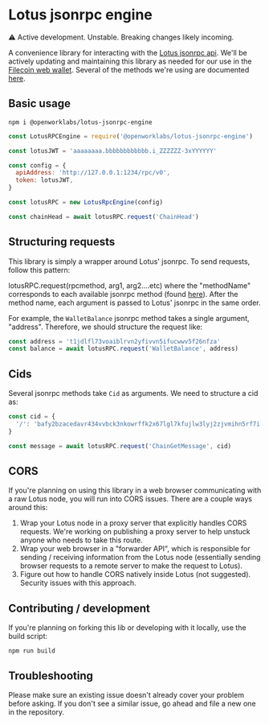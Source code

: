 # Lotus jsonrpc engine

:warning: Active development. Unstable. Breaking changes likely incoming.

A convenience library for interacting with the [Lotus jsonrpc api](https://github.com/filecoin-project/lotus/blob/master/api/api_full.go). We'll be actively updating and maintaining this library as needed for our use in the [Filecoin web wallet](https://github.com/openworklabs/filecoin-web-wallet). Several of the methods we're using are documented [here](https://documenter.getpostman.com/view/4872192/SWLh5mUd?version=latest).

## Basic usage

`npm i @openworklabs/lotus-jsonrpc-engine`<br />

```js
const LotusRPCEngine = require('@openworklabs/lotus-jsonrpc-engine')

const lotusJWT = 'aaaaaaaa.bbbbbbbbbbbb.i_ZZZZZZ-3xYYYYYY'

const config = {
  apiAddress: 'http://127.0.0.1:1234/rpc/v0',
  token: lotusJWT,
}

const lotusRPC = new LotusRpcEngine(config)

const chainHead = await lotusRPC.request('ChainHead')
```

## Structuring requests

This library is simply a wrapper around Lotus' jsonrpc. To send requests, follow this pattern:

lotusRPC.request(rpcmethod, arg1, arg2....etc) where the "methodName" corresponds to each available jsonrpc method (found [here](https://github.com/filecoin-project/lotus/blob/master/api/api_full.go)). After the method name, each argument is passed to Lotus' jsonrpc in the same order.

For example, the `WalletBalance` jsonrpc method takes a single argument, "address". Therefore, we should structure the request like:

```js
const address = 't1jdlfl73voaiblrvn2yfivvn5ifucwwv5f26nfza'
const balance = await lotusRPC.request('WalletBalance', address)
```

## Cids

Several jsonrpc methods take `Cid` as arguments. We need to structure a cid as:

```js
const cid = {
  '/': 'bafy2bzacedavr434vvbck3nkowrffk2x67lgl7kfujlw3lyj2zjvmihn5rf7i',
}

const message = await lotusRPC.request('ChainGetMessage', cid)
```

## CORS

If you're planning on using this library in a web browser communicating with a raw Lotus node, you will run into CORS issues. There are a couple ways around this:

1. Wrap your Lotus node in a proxy server that explicitly handles CORS requests. We're working on publishing a proxy server to help unstuck anyone who needs to take this route.
2. Wrap your web browser in a "forwarder API", which is responsible for sending / receiving information from the Lotus node (essentially sending browser requests to a remote server to make the request to Lotus).
3. Figure out how to handle CORS natively inside Lotus (not suggested). Security issues with this approach.

## Contributing / development

If you're planning on forking this lib or developing with it locally, use the build script:

`npm run build`

## Troubleshooting

Please make sure an existing issue doesn't already cover your problem before asking. If you don't see a similar issue, go ahead and file a new one in the repository.
